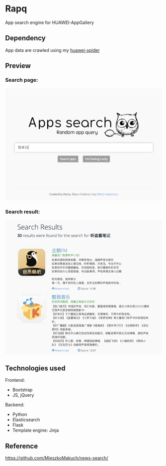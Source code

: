 # Rapq
App search engine for HUAWEI-AppGallery
 
 
## Dependency
App data are crawled using my [huawei-spider](https://github.com/wy-go/huawei-spider)


## Preview


### Search page:
![](https://raw.githubusercontent.com/wy-go/Rapq/main/readme-files/search.png)

### Search result:
![](https://raw.githubusercontent.com/wy-go/Rapq/main/readme-files/search-result.png)


## Technologies used
Frontend:
- Bootstrap
- JS, jQuery

Backend:
- Python
- Elasticsearch
- Flask
- Template engine: Jinja

## Reference
https://github.com/MieszkoMakuch/news-search/
